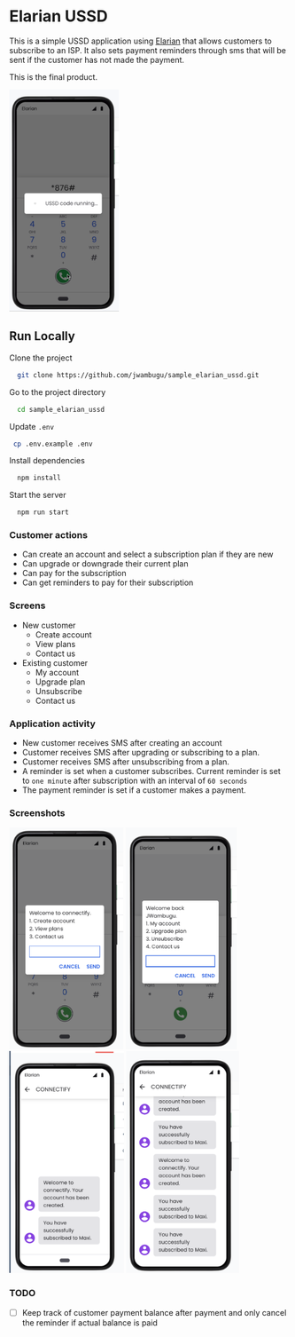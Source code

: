 # Elarian USSD

This is a simple USSD application using [Elarian](https://elarian.com) that allows customers to subscribe to an ISP. It
also sets payment reminders through sms that will be sent if the customer has not made the payment.

This is the final product.

<img src="https://github.com/jwambugu/sample_elarian_ussd/blob/main/_assets/ussd.gif" alt="USSD APP" height="400"/>

## Run Locally

Clone the project

```bash
  git clone https://github.com/jwambugu/sample_elarian_ussd.git
```

Go to the project directory

```bash
  cd sample_elarian_ussd
```

Update `.env`

```bash
 cp .env.example .env
```

Install dependencies

```bash
  npm install
```

Start the server

```bash
  npm run start
```

### Customer actions

- Can create an account and select a subscription plan if they are new
- Can upgrade or downgrade their current plan
- Can pay for the subscription
- Can get reminders to pay for their subscription

### Screens

- New customer
    - Create account
    - View plans
    - Contact us
- Existing customer
    - My account
    - Upgrade plan
    - Unsubscribe
    - Contact us

### Application activity

- New customer receives SMS after creating an account
- Customer receives SMS after upgrading or subscribing to a plan.
- Customer receives SMS after unsubscribing from a plan.
- A reminder is set when a customer subscribes. Current reminder is set to `one minute` after subscription with an
  interval of `60 seconds`
- The payment reminder is set if a customer makes a payment.

### Screenshots

<img src="https://github.com/jwambugu/sample_elarian_ussd/blob/main/_assets/new_customer_menu.png" alt="new customer menu" height="400"/>
<img src="https://github.com/jwambugu/sample_elarian_ussd/blob/main/_assets/existing_customer_menu.png" alt="existing customer menu" height="400"/>
<img src="https://github.com/jwambugu/sample_elarian_ussd/blob/main/_assets/welcome_sms.png" alt="welcome sms" height="400"/>
<img src="https://github.com/jwambugu/sample_elarian_ussd/blob/main/_assets/customer_sms.png" alt="customer messages" height="400"/>

### TODO

- [ ] Keep track of customer payment balance after payment and only cancel the reminder if actual balance is paid

